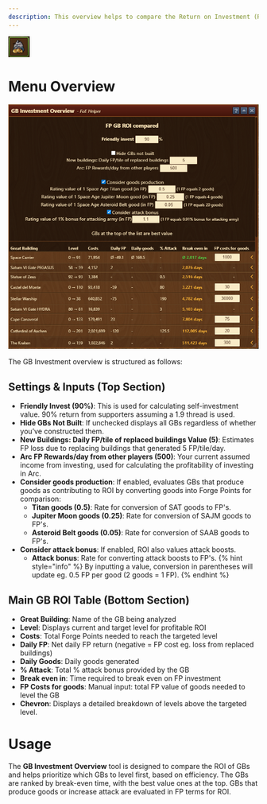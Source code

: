 ```yaml
---
description: This overview helps to compare the Return on Investment (ROI) of Great Buildings (GBs) 
---
```


![Icon](./.images/icon.png)

# Menu Overview

![GB Investment overview](./.images/menu-layout.png)

The GB Investment overview is structured as follows:

## Settings & Inputs (Top Section)
 - **Friendly Invest (90%)**: This is used for calculating self-investment value. 90% return from supporters assuming a 1.9 thread is used. 
 - **Hide GBs Not Built**: If unchecked displays all GBs regardless of whether you’ve constructed them.
 - **New Buildings: Daily FP/tile of replaced buildings Value (5)**: Estimates FP loss due to replacing buildings that generated 5 FP/tile/day.
 - **Arc FP Rewards/day from other players (500)**: Your current assumed income from investing, used for calculating the profitability of investing in Arc.
 - **Consider goods production**: If enabled, evaluates GBs that produce goods as contributing to ROI by converting goods into Forge Points for comparison:
   - **Titan goods (0.5)**: Rate for conversion of SAT goods to FP's.
   - **Jupiter Moon goods (0.25)**: Rate for conversion of SAJM goods to FP's.
   - **Asteroid Belt goods (0.05)**: Rate for conversion of SAAB goods to FP's.
 - **Consider attack bonus**: If enabled, ROI also values attack boosts.
   - **Attack bonus**: Rate for converting attack boosts to FP's.
{% hint style="info" %}
By inputting a value, conversion in parentheses will update eg. 0.5 FP per good (2 goods = 1 FP).
{% endhint %}

## Main GB ROI Table (Bottom Section)
 - **Great Building**: Name of the GB being analyzed
 - **Level**: Displays current and target level for profitable ROI
 - **Costs**: Total Forge Points needed to reach the targeted level
 - **Daily FP**: Net daily FP return (negative = FP cost eg. loss from replaced buildings)
 - **Daily Goods**: Daily goods generated
 - **% Attack**: Total % attack bonus provided by the GB
 - **Break even in**: Time required to break even on FP investment
 - **FP Costs for goods**: Manual input: total FP value of goods needed to level the GB
 - **Chevron**: Displays a detailed breakdown of levels above the targeted level.

# Usage

The **GB Investment Overview** tool is designed to compare the ROI of GBs and helps prioritize which GBs to level first, based on efficiency. The GBs are ranked by break-even time, with the best value ones at the top. GBs that produce goods or increase attack are evaluated in FP terms for ROI.
